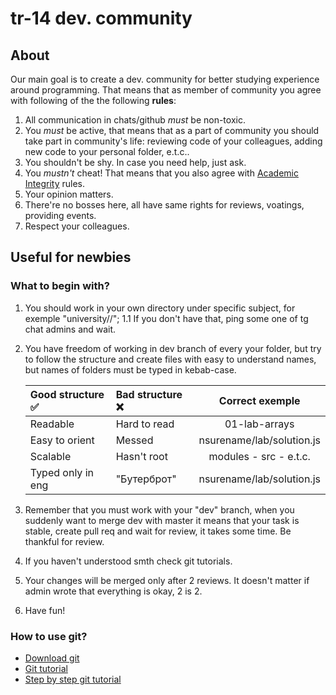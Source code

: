 # tr-14 dev. community
## About
Our main goal is to create a dev. community for better studying experience around programming. That means that as member of community you agree with following of the the following **rules**:
1. All communication in chats/github *must* be non-toxic.
2. You *must* be active, that means that as a part of community you should take part in community's life: reviewing code of your colleagues, adding new code to your personal folder, e.t.c..
3. You shouldn't be shy. In case you need help, just ask.
4. You *mustn't* cheat! That means that you also agree with [Academic Integrity](https://kpi.ua/academic-integrity) rules.
5. Your opinion matters.
6. There're no bosses here, all have same rights for reviews, voatings, providing events.
7. Respect your colleagues.
## Useful for newbies
### What to begin with? 
1. You should work in your own directory under specific subject, for exemple "university/<subject>/<first-letter-of-your-name-surename>";
1.1 If you don't have that, ping some one of tg chat admins and wait. 
2. You have freedom of working in dev branch of every your folder, but try to follow the structure and create files with easy to understand names, but names of folders must be typed in kebab-case.  

    | Good structure ✅ | Bad structure ❌ | Correct exemple |
    |:-----------------|:------------------|:----------------:|
    | Readable | Hard to read | 01-lab-arrays |
    | Easy to orient | Messed | nsurename/lab/solution.js |
    | Scalable | Hasn't root | modules - src - e.t.c. |
    | Typed only in eng | "Бутерброт" | nsurename/lab/solution.js |    
3. Remember that you must work with your "dev" branch, when you suddenly want to merge dev with master it means that your task is stable, create pull req and wait for review, it takes some time. Be thankful for review.
4. If you haven't understood smth check git tutorials.
5. Your changes will be merged only after 2 reviews. It doesn't matter if admin wrote that everything is okay, 2 is 2.
6. Have fun!
### How to use git? 
* [Download git](https://git-scm.com/)
* [Git tutorial](https://www.youtube.com/watch?v=SEvR78OhGtw&feature=youtu.be)
* [Step by step git tutorial](https://githowto.com/ru)
